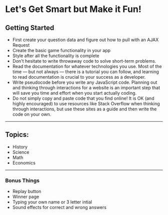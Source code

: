 # Let's Get Smart but Make it Fun!

## Getting Started
+ First create your question data and figure out how to pull with an AJAX Request
+ Create the basic game functionality in your app
+ Style after all the functionality is complete
+ Don't hesitate to write throwaway code to solve short-term problems.
+ Read the documentation for whatever technologies you use. Most of the time — but not always — there is a tutorial you can follow, and learning to read documentation is crucial to your success as a developer.
+ Write pseudocode before you write any JavaScript code. Planning out and thinking through interactions for a website is an important step that will save you time and effort when you start actually coding.
+ Do not simply copy and paste code that you find online! It is OK (and highly encouraged) to use resources like Stack Overflow when thinking through interactions, but use these sites as a guide and then write the code on your own.

-------------------------------------------------

## Topics:
+ History
+ Science
+ Math
+ Economics

-------------------------------------------------

### Bonus Things

+ Replay button
+ Winner page 
+ Typing your own name or 3 letter intial
+ Sound effects for correct and wrong answers